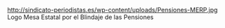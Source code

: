 http://sindicato-periodistas.es/wp-content/uploads/Pensiones-MERP.jpg
Logo Mesa Estatal por el Blindaje de las Pensiones
